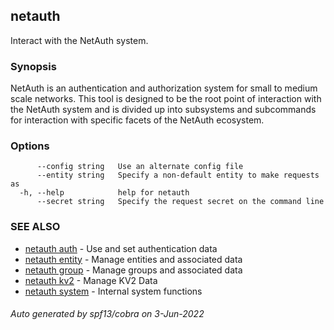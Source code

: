 ## netauth

Interact with the NetAuth system.

### Synopsis


NetAuth is an authentication and authorization system for small to
medium scale networks.  This tool is designed to be the root point of
interaction with the NetAuth system and is divided up into subsystems
and subcommands for interaction with specific facets of the NetAuth
ecosystem.

### Options

```
      --config string   Use an alternate config file
      --entity string   Specify a non-default entity to make requests as
  -h, --help            help for netauth
      --secret string   Specify the request secret on the command line
```

### SEE ALSO

* [netauth auth](netauth_auth.md)	 - Use and set authentication data
* [netauth entity](netauth_entity.md)	 - Manage entities and associated data
* [netauth group](netauth_group.md)	 - Manage groups and associated data
* [netauth kv2](netauth_kv2.md)	 - Manage KV2 Data
* [netauth system](netauth_system.md)	 - Internal system functions

###### Auto generated by spf13/cobra on 3-Jun-2022
